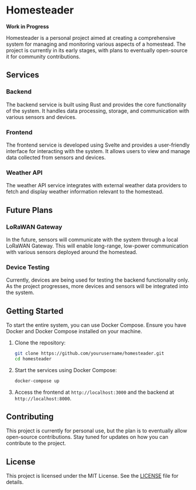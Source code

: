 # Homesteader

**Work in Progress**

Homesteader is a personal project aimed at creating a comprehensive system for managing and monitoring various aspects of a homestead. The project is currently in its early stages, with plans to eventually open-source it for community contributions.

## Services

### Backend

The backend service is built using Rust and provides the core functionality of the system. It handles data processing, storage, and communication with various sensors and devices.

### Frontend

The frontend service is developed using Svelte and provides a user-friendly interface for interacting with the system. It allows users to view and manage data collected from sensors and devices.

### Weather API

The weather API service integrates with external weather data providers to fetch and display weather information relevant to the homestead.

## Future Plans

### LoRaWAN Gateway

In the future, sensors will communicate with the system through a local LoRaWAN Gateway. This will enable long-range, low-power communication with various sensors deployed around the homestead.

### Device Testing

Currently, devices are being used for testing the backend functionality only. As the project progresses, more devices and sensors will be integrated into the system.

## Getting Started

To start the entire system, you can use Docker Compose. Ensure you have Docker and Docker Compose installed on your machine.

1. Clone the repository:

   ```sh
   git clone https://github.com/yourusername/homesteader.git
   cd homesteader
   ```

2. Start the services using Docker Compose:

   ```sh
   docker-compose up
   ```

3. Access the frontend at `http://localhost:3000` and the backend at `http://localhost:8000`.

## Contributing

This project is currently for personal use, but the plan is to eventually allow open-source contributions. Stay tuned for updates on how you can contribute to the project.

## License

This project is licensed under the MIT License. See the [LICENSE](LICENSE) file for details.
